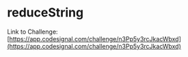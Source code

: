 # reduceString

Link to Challenge: [https://app.codesignal.com/challenge/n3Pp5y3rcJkacWbxd](https://app.codesignal.com/challenge/n3Pp5y3rcJkacWbxd)